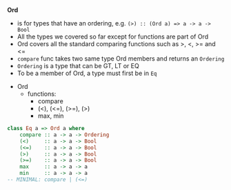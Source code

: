 **Ord**
- is for types that have an ordering, e.g. `(>) :: (Ord a) => a -> a -> Bool`
- All the types we covered so far except for functions are part of Ord
- Ord covers all the standard comparing functions such as >, <, >= and <=
- `compare` func takes two same type Ord members and returns an `Ordering`
- `Ordering` is a type that can be GT, LT or EQ
- To be a member of Ord, a type must first be in `Eq`




* Ord
  * functions:
    - compare
    - (<), (<=), (>=), (>)
    - max, min

```hs
class Eq a => Ord a where
    compare :: a -> a -> Ordering
    (<)     :: a -> a -> Bool
    (<=)    :: a -> a -> Bool
    (>)     :: a -> a -> Bool
    (>=)    :: a -> a -> Bool
    max     :: a -> a -> a
    min     :: a -> a -> a
-- MINIMAL: compare | (<=)
```
